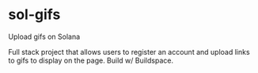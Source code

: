 # sol-gifs
Upload gifs on Solana

Full stack project that allows users to register an account and upload links to gifs to display on the page. Build w/ Buildspace.
